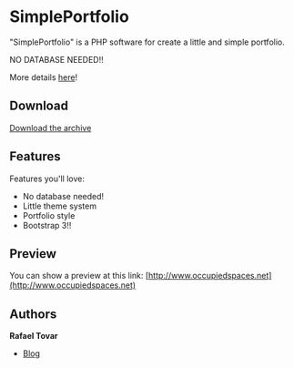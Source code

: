 # SimplePortfolio

"SimplePortfolio" is a PHP software for create a little and simple portfolio.

NO DATABASE NEEDED!!

More details [here](http://www.rafaeltovar.info/simpleportfolio)!

## Download

[Download the archive](https://github.com/rafaeltovar/simpleportfolio/archive/master.zip)

## Features

Features you'll love:

+ No database needed!
+ Little theme system
+ Portfolio style
+ Bootstrap 3!!

## Preview

You can show a preview at this link:
[http://www.occupiedspaces.net](http://www.occupiedspaces.net)

## Authors

**Rafael Tovar**

+ [Blog](http://www.rafaeltovar.info/blog/)
